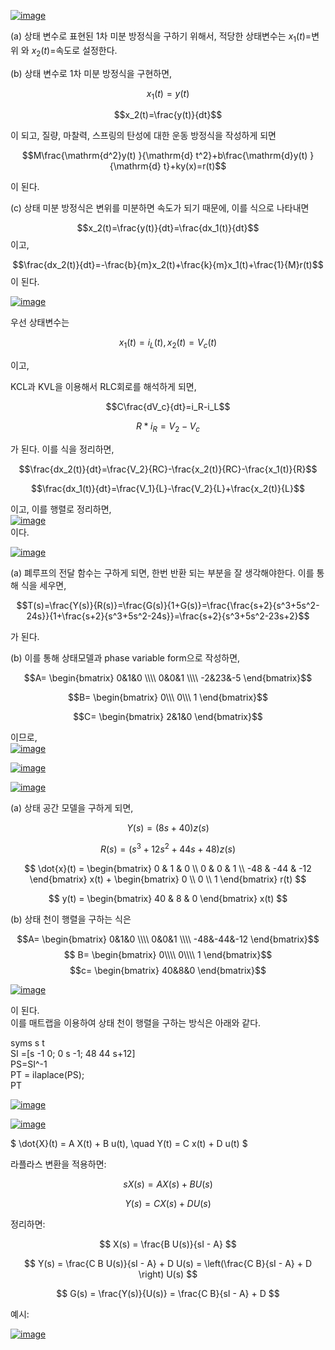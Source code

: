 <a href="https://ibb.co/XYxGycG"><img src="https://i.ibb.co/GHQrszr/image.png" alt="image" border="0"></a>

(a) 상태 변수로 표현된 1차 미분 방정식을 구하기 위해서, 적당한 상태변수는 $x_1(t)=$변위 와 $x_2(t)=$속도로 설정한다.

(b) 상태 변수로 1차 미분 방정식을 구현하면,

$$x_1(t)=y(t) $$

$$x_2(t)=\frac{y(t)}{dt}$$

이 되고, 질량, 마찰력, 스프링의 탄성에 대한 운동 방정식을 작성하게 되면

$$M\frac{\mathrm{d^2}y(t) }{\mathrm{d} t^2}+b\frac{\mathrm{d}y(t) }{\mathrm{d} t}+ky(x)=r(t)$$

이 된다.

(c) 상태 미분 방정식은 변위를 미분하면 속도가 되기 때문에, 이를 식으로 나타내면


$$x_2(t)=\frac{y(t)}{dt}=\frac{dx_1(t)}{dt}$$ 이고,

$$\frac{dx_2(t)}{dt}=-\frac{b}{m}x_2(t)+\frac{k}{m}x_1(t)+\frac{1}{M}r(t)$$ 이 된다.

<a href="https://imgbb.com/"><img src="https://i.ibb.co/RYpxjj4/image.png" alt="image" border="0"></a>

우선 상태변수는

$$x_1(t)=i_L(t), x_2(t)=V_c(t) $$

이고,

KCL과 KVL을 이용해서 RLC회로를 해석하게 되면,


$$C\frac{dV_c}{dt}=i_R-i_L$$

$$R*i_R=V_2-V_c$$

가 된다. 이를 식을 정리하면,

$$\frac{dx_2(t)}{dt}=\frac{V_2}{RC}-\frac{x_2(t)}{RC}-\frac{x_1(t)}{R}$$

$$\frac{dx_1(t)}{dt}=\frac{V_1}{L}-\frac{V_2}{L}+\frac{x_2(t)}{L}$$

이고, 이를 행렬로 정리하면,  
<a href="https://imgbb.com/"><img src="https://i.ibb.co/CB33gZ3/image.png" alt="image" border="0"></a>  
이다.  

<a href="https://imgbb.com/"><img src="https://i.ibb.co/DgdnL8L/image.png" alt="image" border="0"></a>

(a) 폐루프의 전달 함수는 구하게 되면, 한번 반환 되는 부분을 잘 생각해야한다. 이를 통해 식을 세우면,

$$T(s)=\frac{Y(s)}{R(s)}=\frac{G(s)}{1+G(s)}=\frac{\frac{s+2}{s^3+5s^2-24s}}{1+\frac{s+2}{s^3+5s^2-24s}}=\frac{s+2}{s^3+5s^2-23s+2}$$

가 된다.

(b) 이를 통해 상태모델과 phase variable form으로 작성하면,

$$A=
\begin{bmatrix}
0&1&0 \\\\
0&0&1 \\\\
-2&23&-5
\end{bmatrix}$$

$$B=
\begin{bmatrix}
0\\\
0\\\
1
\end{bmatrix}$$

$$C=
\begin{bmatrix}
2&1&0
\end{bmatrix}$$

이므로,  
<a href="https://imgbb.com/"><img src="https://i.ibb.co/xLCn2BQ/image.png" alt="image" border="0"></a> 


<a href="https://imgbb.com/"><img src="https://i.ibb.co/GP0GFZ6/image.png" alt="image" border="0"></a>  


<a href="https://imgbb.com/"><img src="https://i.ibb.co/b344f76/image.png" alt="image" border="0"></a>

(a) 상태 공간 모델을 구하게 되면,  

$$
Y(s) = (8s + 40) z(s)
$$

$$
R(s) = (s^3 + 12s^2 + 44s + 48) z(s)
$$

$$
\dot{x}(t) = \begin{bmatrix} 0 & 1 & 0 \\ 0 & 0 & 1 \\ -48 & -44 & -12 \end{bmatrix} x(t) + \begin{bmatrix} 0 \\ 0 \\ 1 \end{bmatrix} r(t)
$$

$$
y(t) = \begin{bmatrix} 40 & 8 & 0 \end{bmatrix} x(t)
$$

(b) 상태 천이 행렬을 구하는 식은

$$A=
\begin{bmatrix}
0&1&0 \\\\
0&0&1 \\\\
-48&-44&-12
\end{bmatrix}$$
$$ B=
\begin{bmatrix}
0\\\\
0\\\\
1
\end{bmatrix}$$
$$c=
\begin{bmatrix}
40&8&0
\end{bmatrix}$$

<a href="https://ibb.co/xFTjNcV"><img src="https://i.ibb.co/tLrs9Ny/image.png" alt="image" border="0"></a>  


이 된다.  
이를 매트랩을 이용하여 상태 천이 행렬을 구하는 방식은 아래와 같다.

syms s t   
SI =[s -1 0; 0 s -1; 48 44 s+12]   
PS=SI^-1  
PT = ilaplace(PS);  
PT

<a href="https://ibb.co/HD2Q1Cr"><img src="https://i.ibb.co/QFcGzk6/image.png" alt="image" border="0"></a>

<a href="https://imgbb.com/"><img src="https://i.ibb.co/nQSD1vK/image.png" alt="image" border="0"></a>   

$ \dot{X}(t) = A X(t) + B u(t), \quad Y(t) = C x(t) + D u(t) $

라플라스 변환을 적용하면:

$$ sX(s) = A X(s) + B U(s) $$

$$ Y(s) = C X(s) + D U(s) $$

정리하면:

$$ X(s) = \frac{B U(s)}{sI - A} $$

$$ Y(s) = \frac{C B U(s)}{sI - A} + D U(s) = \left(\frac{C B}{sI - A} + D \right) U(s) $$

$$ G(s) = \frac{Y(s)}{U(s)} = \frac{C B}{sI - A} + D $$

예시:  

<a href="https://imgbb.com/"><img src="https://i.ibb.co/zs6ckdj/image.png" alt="image" border="0"></a>
